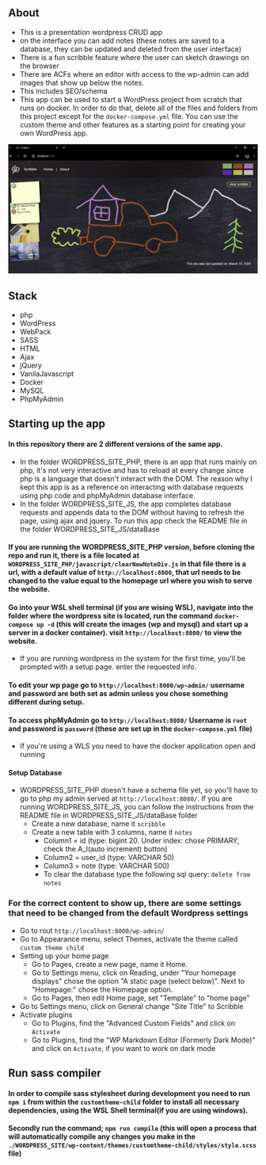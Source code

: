 ## About
- This is a presentation wordpress CRUD app
- on the interface you can add notes (these notes are saved to a database, they can be updated and deleted from the user interface)
- There is a fun scribble feature where the user can sketch drawings on the browser
- There are ACFs where an editor with access to the wp-admin can add images that show up below the notes.
- This includes SEO/schema
- This app can be used to start a WordPress project from scratch that runs on docker. In order to do that, delete all of the files and folders from this project except for the `docker-compose.yml` file. You can use the custom theme and other features as a starting point for creating your own WordPress app.

!["Screenshot of URLs page"](./WORDPRESS_SITE_JS/wp-content/themes/customtheme-child/assets/Snapshot1.PNG)

## Stack
- php
- WordPress
- WebPack
- SASS
- HTML
- Ajax
- jQuery
- VanilaJavascript
- Docker
- MySQL
- PhpMyAdmin

## Starting up the app

#### In this repository there are 2 different versions of the same app. 
- In the folder WORDPRESS_SITE_PHP, there is an app that runs mainly on php, it's not very interactive and has to reload at every change since php is a language that doesn't interact with the DOM. The reason why I kept this app is as a reference on interacting with database requests using php code and phpMyAdmin database interface.
- In the folder WORDPRESS_SITE_JS, the app completes database requests and appends data to the DOM without having to refresh the page, using ajax and jquery. To run this app check the README file in the folder WORDPRESS_SITE_JS/dataBase

#### If you are running the WORDPRESS_SITE_PHP version, before cloning the repo and run it, there is a file located at `WORDPRESS_SITE_PHP/javascript/clearNewNoteDiv.js` in that file there is a url, with a default value of `http://localhost:8000`, that url needs to be changed to the value equal to the homepage url where you wish to serve the website.

#### Go into your WSL shell terminal (if you are wising WSL), navigate into the folder where the wordpress site is located, run the command `docker-compose up -d` (this will create the images (wp and mysql) and start up a server in a docker container). visit `http://localhost:8000/` to view the website.
- If you are running wordpress in the system for the first time, you'll be prompted with a setup page. enter the requested info.

#### To edit your wp page go to `http://localhost:8000/wp-admin/` username and password are both set as admin unless you chose something different during setup.

#### To access phpMyAdmin go to `http://localhost:8080/` Username is `root` and password is `password` (these are set up in the `docker-compose.yml` file)
- If you're using a WLS you need to have the docker application open and running

#### Setup Database
- WORDPRESS_SITE_PHP doesn't have a schema file yet, so you'll have to go to php my admin served at `http://localhost:8080/`. If you are running WORDPRESS_SITE_JS, you can follow the instructions from the README file in WORDPRESS_SITE_JS/dataBase folder
    - Create a new database, name it `scribble`
    - Create a new table with 3 columns, name it `notes`
        - Column1 = id (type: bigint 20. Under index: chose PRIMARY, check the A_I(auto increment) button)
        - Column2 = user_id (type: VARCHAR 50) 
        - Column3 = note (type: VARCHAR 500)
        - To clear the database type the following sql query: `delete from notes`

### For the correct content to show up, there are some settings that need to be changed from the default Wordpress settings
- Go to rout `http://localhost:8000/wp-admin/`
- Go to Appearance menu, select Themes, activate the theme called `custom theme child`
- Setting up your home page
    - Go to Pages, create a new page, name it Home.
    - Go to Settings menu, click on Reading, under "Your homepage displays" chose the option "A static page (select below)". Next to "Homepage:" chose the Homepage option.
    - Go to Pages, then edit Home page, set "Template" to "home page"
- Go to Settings menu, click on General change "Site Title" to Scribble
- Activate plugins
    - Go to Plugins, find the "Advanced Custom Fields" and click on `Activate`
    - Go to Plugins, find the "WP Markdown Editor (Formerly Dark Mode)" and click on `Activate`, if you want to work on dark mode

## Run sass compiler
#### In order to compile sass stylesheet during development you need to run `npm i` from within the `customtheme-child` folder to install all necessary dependencies, using the WSL Shell terminal(if you are using windows).
#### Secondly run the command; `npm run compile` (this will open a process that will automatically compile any changes you make in the `./WORDPRESS_SITE/wp-content/themes/customtheme-child/styles/style.scss` file)
